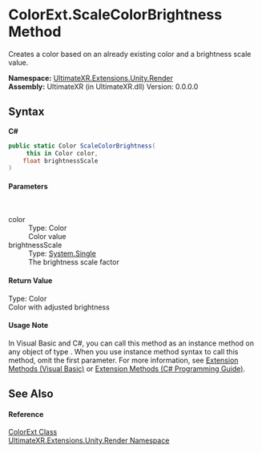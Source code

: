 # ColorExt.ScaleColorBrightness Method 
 

Creates a color based on an already existing color and a brightness scale value.

**Namespace:**&nbsp;<a href="N_UltimateXR_Extensions_Unity_Render">UltimateXR.Extensions.Unity.Render</a><br />**Assembly:**&nbsp;UltimateXR (in UltimateXR.dll) Version: 0.0.0.0

## Syntax

**C#**<br />
``` C#
public static Color ScaleColorBrightness(
	 this in Color color,
	float brightnessScale
)
```


#### Parameters
&nbsp;<dl><dt>color</dt><dd>Type: Color<br />Color value</dd><dt>brightnessScale</dt><dd>Type: <a href="https://docs.microsoft.com/dotnet/api/system.single" target="_blank" rel="noopener noreferrer">System.Single</a><br />The brightness scale factor</dd></dl>

#### Return Value
Type: Color<br />Color with adjusted brightness

#### Usage Note
In Visual Basic and C#, you can call this method as an instance method on any object of type . When you use instance method syntax to call this method, omit the first parameter. For more information, see <a href="https://docs.microsoft.com/dotnet/visual-basic/programming-guide/language-features/procedures/extension-methods" target="_blank" rel="noopener noreferrer">Extension Methods (Visual Basic)</a> or <a href="https://docs.microsoft.com/dotnet/csharp/programming-guide/classes-and-structs/extension-methods" target="_blank" rel="noopener noreferrer">Extension Methods (C# Programming Guide)</a>.

## See Also


#### Reference
<a href="T_UltimateXR_Extensions_Unity_Render_ColorExt">ColorExt Class</a><br /><a href="N_UltimateXR_Extensions_Unity_Render">UltimateXR.Extensions.Unity.Render Namespace</a><br />
